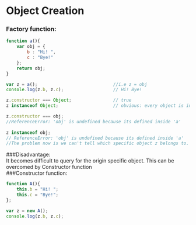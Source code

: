 # Object Creation

### Factory function:
``` javascript
function a(){
    var obj = {
        b : "Hi! ",
        c : "Bye!"
    };
    return obj;
}

var z = a();                             //i.e z = obj
console.log(z.b, z.c);                   // Hi! Bye!

z.constructor === Object;                // true
z instanceof Object;                     // obvious: every object is instance of Object

z.constructor === obj;
//ReferenceError: 'obj' is undefined because its defined inside 'a'  
                                  
z instanceof obj;                         
// ReferenceError: 'obj' is undefined because its defined inside 'a'
//The problem now is we can't tell which specific object z belongs to.
```  
###Disadvantage:  
It becomes difficult to query for the origin specific object. This can be overcomed by Constructor function  
###Constructor function:
``` javascript  
function A(){
	this.b = "Hi! ";
    this.c = "Bye!";
};

var z = new A();
console.log(z.b, z.c); 
    
```

